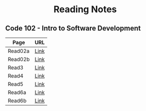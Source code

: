 # **<center> Reading Notes </center>**

## Code 102 - Intro to Software Development




 Page | URL
 ---- | ----
 Read02a | [Link](https://faisalabuzaid.github.io/reading-notes/code102/read02a)
 Read02b | [Link](https://faisalabuzaid.github.io/reading-notes/code102/read02b)
 Read3 | [Link](https://faisalabuzaid.github.io/reading-notes/code102/read3)
 Read4 | [Link](https://faisalabuzaid.github.io/reading-notes/code102/read4)
 Read5 | [Link](https://faisalabuzaid.github.io/reading-notes/code102/read5)
 Read6a | [Link](https://faisalabuzaid.github.io/reading-notes/code102/read6a)
 Read6b | [Link](https://faisalabuzaid.github.io/reading-notes/code102/read6b)
